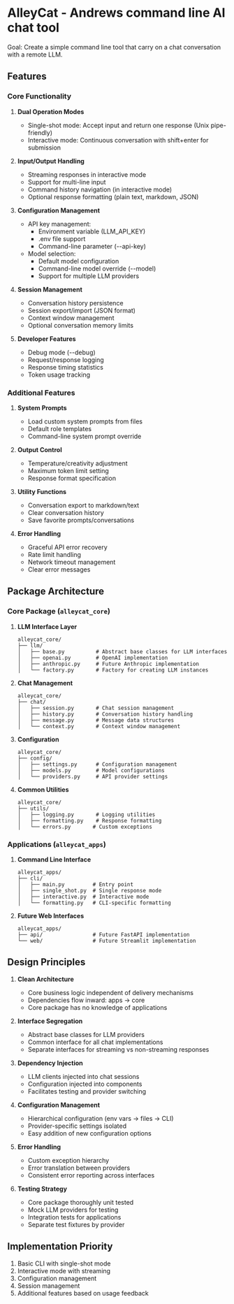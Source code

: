 # AlleyCat - Andrews command line AI chat tool

Goal: Create a simple command line tool that carry on a chat conversation with a remote LLM.  

## Features

### Core Functionality
1. **Dual Operation Modes**
   - Single-shot mode: Accept input and return one response (Unix pipe-friendly)
   - Interactive mode: Continuous conversation with shift+enter for submission
   
2. **Input/Output Handling**
   - Streaming responses in interactive mode
   - Support for multi-line input
   - Command history navigation (in interactive mode)
   - Optional response formatting (plain text, markdown, JSON)

3. **Configuration Management**
   - API key management:
     - Environment variable (LLM_API_KEY)
     - .env file support
     - Command-line parameter (--api-key)
   - Model selection:
     - Default model configuration
     - Command-line model override (--model)
     - Support for multiple LLM providers

4. **Session Management**
   - Conversation history persistence
   - Session export/import (JSON format)
   - Context window management
   - Optional conversation memory limits

5. **Developer Features**
   - Debug mode (--debug)
   - Request/response logging
   - Response timing statistics
   - Token usage tracking

### Additional Features
1. **System Prompts**
   - Load custom system prompts from files
   - Default role templates
   - Command-line system prompt override

2. **Output Control**
   - Temperature/creativity adjustment
   - Maximum token limit setting
   - Response format specification

3. **Utility Functions**
   - Conversation export to markdown/text
   - Clear conversation history
   - Save favorite prompts/conversations

4. **Error Handling**
   - Graceful API error recovery
   - Rate limit handling
   - Network timeout management
   - Clear error messages

## Package Architecture

### Core Package (`alleycat_core`)
1. **LLM Interface Layer**
   ```
   alleycat_core/
   ├── llm/
   │   ├── base.py          # Abstract base classes for LLM interfaces
   │   ├── openai.py        # OpenAI implementation
   │   ├── anthropic.py     # Future Anthropic implementation
   │   └── factory.py       # Factory for creating LLM instances
   ```

2. **Chat Management**
   ```
   alleycat_core/
   ├── chat/
   │   ├── session.py       # Chat session management
   │   ├── history.py       # Conversation history handling
   │   ├── message.py       # Message data structures
   │   └── context.py       # Context window management
   ```

3. **Configuration**
   ```
   alleycat_core/
   ├── config/
   │   ├── settings.py      # Configuration management
   │   ├── models.py        # Model configurations
   │   └── providers.py     # API provider settings
   ```

4. **Common Utilities**
   ```
   alleycat_core/
   ├── utils/
   │   ├── logging.py       # Logging utilities
   │   ├── formatting.py    # Response formatting
   │   └── errors.py       # Custom exceptions
   ```

### Applications (`alleycat_apps`)
1. **Command Line Interface**
   ```
   alleycat_apps/
   ├── cli/
   │   ├── main.py         # Entry point
   │   ├── single_shot.py  # Single response mode
   │   ├── interactive.py  # Interactive mode
   │   └── formatting.py   # CLI-specific formatting
   ```

2. **Future Web Interfaces**
   ```
   alleycat_apps/
   ├── api/                # Future FastAPI implementation
   └── web/                # Future Streamlit implementation
   ```

## Design Principles

1. **Clean Architecture**
   - Core business logic independent of delivery mechanisms
   - Dependencies flow inward: apps → core
   - Core package has no knowledge of applications

2. **Interface Segregation**
   - Abstract base classes for LLM providers
   - Common interface for all chat implementations
   - Separate interfaces for streaming vs non-streaming responses

3. **Dependency Injection**
   - LLM clients injected into chat sessions
   - Configuration injected into components
   - Facilitates testing and provider switching

4. **Configuration Management**
   - Hierarchical configuration (env vars → files → CLI)
   - Provider-specific settings isolated
   - Easy addition of new configuration options

5. **Error Handling**
   - Custom exception hierarchy
   - Error translation between providers
   - Consistent error reporting across interfaces

6. **Testing Strategy**
   - Core package thoroughly unit tested
   - Mock LLM providers for testing
   - Integration tests for applications
   - Separate test fixtures by provider

## Implementation Priority
1. Basic CLI with single-shot mode
2. Interactive mode with streaming
3. Configuration management
4. Session management
5. Additional features based on usage feedback

